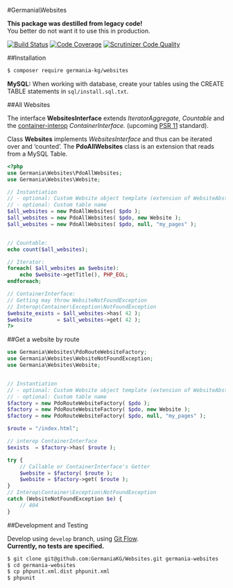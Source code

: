 #Germania\Websites

**This package was destilled from legacy code!**   
You better do not want it to use this in production.

[![Build Status](https://travis-ci.org/GermaniaKG/Websites.svg?branch=master)](https://travis-ci.org/GermaniaKG/Websites)
[![Code Coverage](https://scrutinizer-ci.com/g/GermaniaKG/Websites/badges/coverage.png?b=master)](https://scrutinizer-ci.com/g/GermaniaKG/Websites/?branch=master)
[![Scrutinizer Code Quality](https://scrutinizer-ci.com/g/GermaniaKG/Websites/badges/quality-score.png?b=master)](https://scrutinizer-ci.com/g/GermaniaKG/Websites/?branch=master)


##Installation

```bash
$ composer require germania-kg/websites
```

**MySQL:** When working with database, create your tables using the CREATE TABLE statements in `sql/install.sql.txt`.


##All Websites

The interface **WebsitesInterface** extends *IteratorAggregate, Countable* and the [container-interop](https://github.com/container-interop/container-interop) *ContainerInterface.* (upcoming [PSR 11](https://github.com/php-fig/fig-standards/blob/master/proposed/container.md) standard). 

Class **Websites** implements *WebsitesInterface* and thus can be iterated over and ‘counted’. The **PdoAllWebsites** class is an extension that reads from a MySQL Table. 

```php
<?php
use Germania\Websites\PdoAllWebsites;
use Germania\Websites\Website;

// Instantiation
// - optional: Custom Website object template (extension of WebsiteAbstract)
// - optional: Custom table name
$all_websites = new PdoAllWebsites( $pdo );
$all_websites = new PdoAllWebsites( $pdo, new Website );
$all_websites = new PdoAllWebsites( $pdo, null, "my_pages" );


// Countable:
echo count($all_websites);

// Iterator:
foreach( $all_websites as $website):
	echo $website->getTitle(), PHP_EOL;
endforeach;

// ContainerInterface:
// Getting may throw WebsiteNotFoundException
// Interop\Container\Exception\NotFoundException
$website_exists = $all_websites->has( 42 );
$website        = $all_websites->get( 42 );
?>
```


##Get a website by route

```php
use Germania\Websites\PdoRouteWebsiteFactory;
use Germania\Websites\WebsiteNotFoundException;
use Germania\Websites\Website;


// Instantiation
// - optional: Custom Website object template (extension of WebsiteAbstract)
// - optional: Custom table name
$factory = new PdoRouteWebsiteFactory( $pdo );
$factory = new PdoRouteWebsiteFactory( $pdo, new Website );
$factory = new PdoRouteWebsiteFactory( $pdo, null, "my_pages" );

$route = "/index.html";

// interop ContainerInterface
$exists  = $factory->has( $route );

try { 
	// Callable or ContainerInterface's Getter
	$website = $factory( $route ); 
	$website = $factory->get( $route ); 
}
// Interop\Container\Exception\NotFoundException
catch (WebsiteNotFoundException $e) {
	// 404
}
```



##Development and Testing

Develop using `develop` branch, using [Git Flow](https://github.com/nvie/gitflow).   
**Currently, no tests are specified.**

```bash
$ git clone git@github.com:GermaniaKG/Websites.git germania-websites
$ cd germania-websites
$ cp phpunit.xml.dist phpunit.xml
$ phpunit
```
